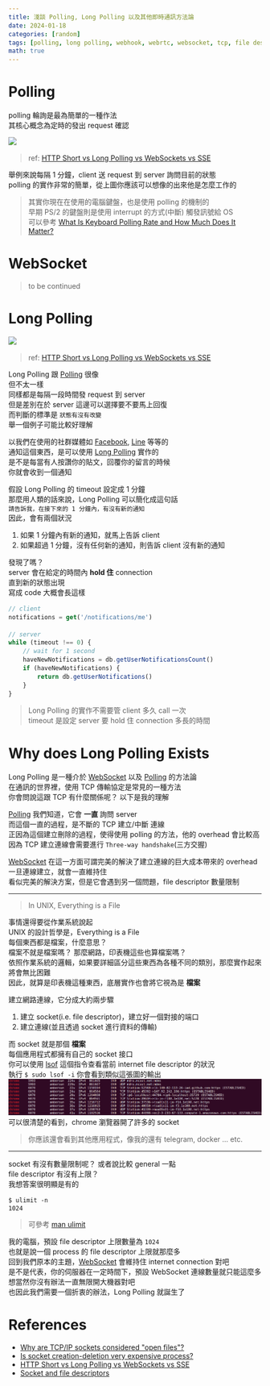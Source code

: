 ```yaml
---
title: 淺談 Polling, Long Polling 以及其他即時通訊方法論
date: 2024-01-18
categories: [random]
tags: [polling, long polling, webhook, webrtc, websocket, tcp, file descriptor, socket]
math: true
---
```


<!-- # Preface
![](https://www.helpshift.com/wp-content/uploads/2022/04/Screen20Shot202017-07-1420at2011.26.2420AM.png)
> [A Little Bit of Background on Our New Typing Indicator](https://www.helpshift.com/a-little-bit-of-background-on-our-new-typing-awareness-indicator/) -->

# Polling
polling 輪詢是最為簡單的一種作法\
其核心概念為定時的發出 request 確認

![](https://miro.medium.com/v2/resize:fit:828/format:webp/1*YiWBVCm1Ge7LklMsOcZi2g.png)
> ref: [HTTP Short vs Long Polling vs WebSockets vs SSE](https://medium.com/techieahead/http-short-vs-long-polling-vs-websockets-vs-sse-8d9e962b2ba8)

舉例來說每隔 1 分鐘，client 送 request 到 server 詢問目前的狀態\
polling 的實作非常的簡單，從上圖你應該可以想像的出來他是怎麼工作的

> 其實你現在在使用的電腦鍵盤，也是使用 polling 的機制的\
> 早期 PS/2 的鍵盤則是使用 interrupt 的方式(中斷) 觸發訊號給 OS\
> 可以參考 [What Is Keyboard Polling Rate and How Much Does It Matter?](https://www.makeuseof.com/what-is-keyboard-polling-rate-and-how-much-does-it-matter/)

# WebSocket
> to be continued

# Long Polling
![](https://miro.medium.com/v2/resize:fit:828/format:webp/1*JyLiDASqEXBs3ZjvldUrEQ.png)
> ref: [HTTP Short vs Long Polling vs WebSockets vs SSE](https://medium.com/techieahead/http-short-vs-long-polling-vs-websockets-vs-sse-8d9e962b2ba8)

Long Polling 跟 [Polling](#polling) 很像\
但不太一樣\
同樣都是每隔一段時間發 request 到 server\
但是差別在於 server 這邊可以選擇要不要馬上回復\
而判斷的標準是 `狀態有沒有改變`\
舉一個例子可能比較好理解

以我們在使用的社群媒體如 [Facebook](https://facebook.com), [Line](https://line.me/tw/) 等等的\
通知這個東西，是可以使用 [Long Polling](#long-polling) 實作的\
是不是每當有人按讚你的貼文，回覆你的留言的時候\
你就會收到一個通知

假設 Long Polling 的 timeout 設定成 1 分鐘\
那麼用人類的話來說，Long Polling 可以簡化成這句話\
`請告訴我，在接下來的 1 分鐘內，有沒有新的通知`\
因此，會有兩個狀況
1. 如果 1 分鐘內有新的通知，就馬上告訴 client
2. 如果超過 1 分鐘，沒有任何新的通知，則告訴 client 沒有新的通知

發現了嗎？\
server 會在給定的時間內 **hold 住** connection\
直到新的狀態出現\
寫成 code 大概會長這樣
```js
// client
notifications = get('/notifications/me')

// server
while (timeout !== 0) {
    // wait for 1 second
    haveNewNotifications = db.getUserNotificationsCount()
    if (haveNewNotifications) {
        return db.getUserNotifications()
    }
}
```

> Long Polling 的實作不需要管 client 多久 call 一次\
> timeout 是設定 server 要 hold 住 connection 多長的時間

# Why does Long Polling Exists
Long Polling 是一種介於 [WebSocket](#websocket) 以及 [Polling](#polling) 的方法論\
在通訊的世界裡，使用 TCP 傳輸協定是常見的一種方法\
你會問說這跟 TCP 有什麼關係呢？ 以下是我的理解

[Polling](#polling) 我們知道，它會 **一直** 詢問 server\
而這個一直的過程，是不斷的 TCP 建立/中斷 連線\
正因為這個建立刪除的過程，使得使用 polling 的方法，他的 overhead 會比較高\
因為 TCP 建立連線會需要進行 `Three-way handshake`(三方交握)

[WebSocket](#websocket) 在這一方面可謂完美的解決了建立連線的巨大成本帶來的 overhead\
一旦連線建立，就會一直維持住\
看似完美的解決方案，但是它會遇到另一個問題，file descriptor 數量限制

<hr>

> In UNIX, Everything is a File

事情還得要從作業系統說起\
UNIX 的設計哲學是，Everything is a File\
每個東西都是檔案，什麼意思？\
檔案不就是檔案嗎？ 那麼網路，印表機這些也算檔案嗎？\
依照作業系統的邏輯，如果要詳細區分這些東西為各種不同的類別，那麼實作起來將會無比困難\
因此，就算是印表機這種東西，底層實作也會將它視為是 **檔案**

建立網路連線，它分成大約兩步驟
1. 建立 socket(i.e. file descriptor)，建立好一個對接的端口
2. 建立連線(並且透過 socket 進行資料的傳輸)

而 socket 就是那個 **檔案**\
每個應用程式都擁有自己的 socket 接口\
你可以使用 [lsof](https://linux.die.net/man/8/lsof) 這個指令查看當前 internet file descriptor 的狀況\
執行 `$ sudo lsof -i` 你會看到類似這張圖的輸出
![](/assets/img/posts/lsof.png)
可以很清楚的看到，chrome 瀏覽器開了許多的 socket

> 你應該還會看到其他應用程式，像我的還有 telegram, docker ... etc.

<hr>

socket 有沒有數量限制呢？ 或者說比較 general 一點\
file descriptor 有沒有上限？\
我想答案很明顯是有的

```shell
$ ulimit -n
1024
```

> 可參考 [man ulimit](https://linuxcommand.org/lc3_man_pages/ulimith.html)

我的電腦，預設 file descriptor 上限數量為 `1024`\
也就是說一個 process 的 file descriptor 上限就那麼多\
回到我們原本的主題，[WebSocket](#websocket) 會維持住 internet connection 對吧\
是不是代表，你的伺服器在一定時間下，預設 WebSocket 連線數量就只能這麼多\
想當然你沒有辦法一直無限開大機器對吧\
也因此我們需要一個折衷的辦法，Long Polling 就誕生了

# References
+ [Why are TCP/IP sockets considered "open files"?](https://unix.stackexchange.com/questions/157351/why-are-tcp-ip-sockets-considered-open-files)
+ [Is socket creation-deletion very expensive process?](https://stackoverflow.com/questions/14051984/is-socket-creation-deletion-very-expensive-process)
+ [HTTP Short vs Long Polling vs WebSockets vs SSE](https://medium.com/techieahead/http-short-vs-long-polling-vs-websockets-vs-sse-8d9e962b2ba8)
+ [Socket and file descriptors](https://stackoverflow.com/questions/13378035/socket-and-file-descriptors)
